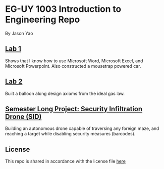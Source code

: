 # EG-UY 1003 Introduction to Engineering Repo

By Jason Yao

## [Lab 1](Lab1)

Shows that I know how to use Microsoft Word, Microsoft Excel, and Microsoft Powerpoint. Also constructed a mousetrap powered car.

## [Lab 2](Lab2)

Built a balloon along design axioms from the ideal gas law.

## [Semester Long Project: Security Infiltration Drone (SID)](SemesterProject/SecurityInfiltrationDrone)

Building an autonomous drone capable of traversing any foreign maze, and reaching a target while disabling security measures (barcodes).

## License
This repo is shared in accordance with the license file [here](LICENSE.md)
